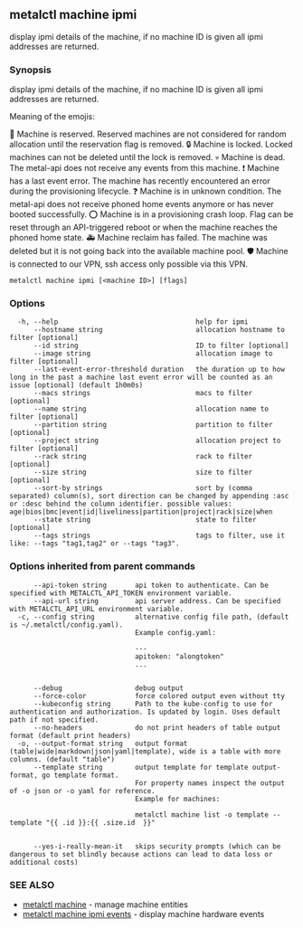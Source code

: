 ## metalctl machine ipmi

display ipmi details of the machine, if no machine ID is given all ipmi addresses are returned.

### Synopsis

display ipmi details of the machine, if no machine ID is given all ipmi addresses are returned.

Meaning of the emojis:

🚧 Machine is reserved. Reserved machines are not considered for random allocation until the reservation flag is removed.
🔒 Machine is locked. Locked machines can not be deleted until the lock is removed.
💀 Machine is dead. The metal-api does not receive any events from this machine.
❗ Machine has a last event error. The machine has recently encountered an error during the provisioning lifecycle.
❓ Machine is in unknown condition. The metal-api does not receive phoned home events anymore or has never booted successfully.
⭕ Machine is in a provisioning crash loop. Flag can be reset through an API-triggered reboot or when the machine reaches the phoned home state.
🚑 Machine reclaim has failed. The machine was deleted but it is not going back into the available machine pool.
🛡 Machine is connected to our VPN, ssh access only possible via this VPN.


```
metalctl machine ipmi [<machine ID>] [flags]
```

### Options

```
  -h, --help                                  help for ipmi
      --hostname string                       allocation hostname to filter [optional]
      --id string                             ID to filter [optional]
      --image string                          allocation image to filter [optional]
      --last-event-error-threshold duration   the duration up to how long in the past a machine last event error will be counted as an issue [optional] (default 1h0m0s)
      --macs strings                          macs to filter [optional]
      --name string                           allocation name to filter [optional]
      --partition string                      partition to filter [optional]
      --project string                        allocation project to filter [optional]
      --rack string                           rack to filter [optional]
      --size string                           size to filter [optional]
      --sort-by strings                       sort by (comma separated) column(s), sort direction can be changed by appending :asc or :desc behind the column identifier. possible values: age|bios|bmc|event|id|liveliness|partition|project|rack|size|when
      --state string                          state to filter [optional]
      --tags strings                          tags to filter, use it like: --tags "tag1,tag2" or --tags "tag3".
```

### Options inherited from parent commands

```
      --api-token string       api token to authenticate. Can be specified with METALCTL_API_TOKEN environment variable.
      --api-url string         api server address. Can be specified with METALCTL_API_URL environment variable.
  -c, --config string          alternative config file path, (default is ~/.metalctl/config.yaml).
                               Example config.yaml:
                               
                               ---
                               apitoken: "alongtoken"
                               ...
                               
                               
      --debug                  debug output
      --force-color            force colored output even without tty
      --kubeconfig string      Path to the kube-config to use for authentication and authorization. Is updated by login. Uses default path if not specified.
      --no-headers             do not print headers of table output format (default print headers)
  -o, --output-format string   output format (table|wide|markdown|json|yaml|template), wide is a table with more columns. (default "table")
      --template string        output template for template output-format, go template format.
                               For property names inspect the output of -o json or -o yaml for reference.
                               Example for machines:
                               
                               metalctl machine list -o template --template "{{ .id }}:{{ .size.id  }}"
                               
                               
      --yes-i-really-mean-it   skips security prompts (which can be dangerous to set blindly because actions can lead to data loss or additional costs)
```

### SEE ALSO

* [metalctl machine](metalctl_machine.md)	 - manage machine entities
* [metalctl machine ipmi events](metalctl_machine_ipmi_events.md)	 - display machine hardware events


